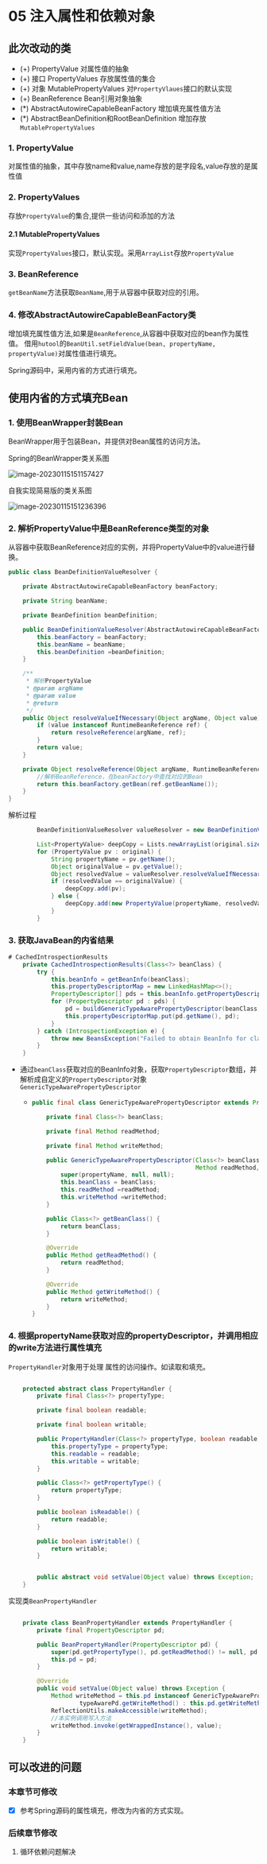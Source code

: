 # 05 注入属性和依赖对象

## 此次改动的类
- (+) PropertyValue 对属性值的抽象
- (+) 接口 PropertyValues 存放属性值的集合
- (+) 对象 MutablePropertyValues 对``PropertyVlaues``接口的默认实现
- (+) BeanReference Bean引用对象抽象
- (*) AbstractAutowireCapableBeanFactory 增加填充属性值方法
- (*) AbstractBeanDefinition和RootBeanDefinition 增加存放``MutablePropertyValues``

### 1. PropertyValue

对属性值的抽象，其中存放name和value,name存放的是字段名,value存放的是属性值

### 2. PropertyValues 

存放``PropertyValue``的集合,提供一些访问和添加的方法

#### 2.1 MutablePropertyValues

实现``PropertyValues``接口，默认实现。采用``ArrayList``存放``PropertyValue``

### 3. BeanReference

``getBeanName``方法获取``BeanName``,用于从容器中获取对应的引用。

### 4. 修改AbstractAutowireCapableBeanFactory类

增加填充属性值方法,如果是``BeanReference``,从容器中获取对应的bean作为属性值。
借用``hutool``的``BeanUtil.setFieldValue(bean, propertyName, propertyValue)``对属性值进行填充。

Spring源码中，采用内省的方式进行填充。

## 使用内省的方式填充Bean
### 1. 使用BeanWrapper封装Bean

BeanWrapper用于包装Bean，并提供对Bean属性的访问方法。

Spring的BeanWrapper类关系图

![image-20230115151157427](https://chenfuyuan-markdown-img.oss-cn-shenzhen.aliyuncs.com/uPic/image-20230115151157427.png)

自我实现简易版的类关系图

![image-20230115151236396](https://chenfuyuan-markdown-img.oss-cn-shenzhen.aliyuncs.com/uPic/image-20230115151236396.png)

### 2. 解析PropertyValue中是BeanReference类型的对象

从容器中获取BeanReference对应的实例，并将PropertyValue中的value进行替换。

```java
public class BeanDefinitionValueResolver {

    private AbstractAutowireCapableBeanFactory beanFactory;

    private String beanName;

    private BeanDefinition beanDefinition;

    public BeanDefinitionValueResolver(AbstractAutowireCapableBeanFactory beanFactory, String beanName, BeanDefinition beanDefinition) {
        this.beanFactory = beanFactory;
        this.beanName = beanName;
        this.beanDefinition =beanDefinition;
    }

    /**
     * 解析PropertyValue
     * @param argName
     * @param value
     * @return
     */
    public Object resolveValueIfNecessary(Object argName, Object value) {
        if (value instanceof RuntimeBeanReference ref) {
            return resolveReference(argName, ref);
        }
        return value;
    }

    private Object resolveReference(Object argName, RuntimeBeanReference ref) {
        //解析BeanReference，在beanFactory中查找对应的Bean
        return this.beanFactory.getBean(ref.getBeanName());
    }
}
```

解析过程

```java
        BeanDefinitionValueResolver valueResolver = new BeanDefinitionValueResolver(this, beanName, mbd);

        List<PropertyValue> deepCopy = Lists.newArrayList(original.size());
        for (PropertyValue pv : original) {
            String propertyName = pv.getName();
            Object originalValue = pv.getValue();
            Object resolvedValue = valueResolver.resolveValueIfNecessary(pv, originalValue);
            if (resolvedValue == originalValue) {
                deepCopy.add(pv);
            } else {
                deepCopy.add(new PropertyValue(propertyName, resolvedValue));
            }
        }
```

### 3. 获取JavaBean的内省结果

```java
# CachedIntrospectionResults    
    private CachedIntrospectionResults(Class<?> beanClass) {
        try {
            this.beanInfo = getBeanInfo(beanClass);
            this.propertyDescriptorMap = new LinkedHashMap<>();
            PropertyDescriptor[] pds = this.beanInfo.getPropertyDescriptors();
            for (PropertyDescriptor pd : pds) {
                pd = buildGenericTypeAwarePropertyDescriptor(beanClass, pd);
                this.propertyDescriptorMap.put(pd.getName(), pd);
            }
        } catch (IntrospectionException e) {
            throw new BeansException("Failed to obtain BeanInfo for class [" + beanClass.getName() + "]",e);
        }
    }
```

- 通过``beanClass``获取对应的BeanInfo对象，获取``PropertyDescriptor``数组，并解析成自定义的``PropertyDescriptor``对象``GenericTypeAwarePropertyDescriptor``

  - ```java
    public final class GenericTypeAwarePropertyDescriptor extends PropertyDescriptor {
    
        private final Class<?> beanClass;
    
        private final Method readMethod;
    
        private final Method writeMethod;
    
        public GenericTypeAwarePropertyDescriptor(Class<?> beanClass, String propertyName,
                                                  Method readMethod, Method writeMethod) throws IntrospectionException {
            super(propertyName, null, null);
            this.beanClass = beanClass;
            this.readMethod =readMethod;
            this.writeMethod =writeMethod;
        }
    
        public Class<?> getBeanClass() {
            return beanClass;
        }
    
        @Override
        public Method getReadMethod() {
            return readMethod;
        }
    
        @Override
        public Method getWriteMethod() {
            return writeMethod;
        }
    }
    
    ```

### 4. 根据propertyName获取对应的propertyDescriptor，并调用相应的write方法进行属性填充

``PropertyHandler``对象用于处理 属性的访问操作。如读取和填充。

```java

    protected abstract class PropertyHandler {
        private final Class<?> propertyType;

        private final boolean readable;

        private final boolean writable;

        public PropertyHandler(Class<?> propertyType, boolean readable, boolean writable) {
            this.propertyType = propertyType;
            this.readable = readable;
            this.writable = writable;
        }

        public Class<?> getPropertyType() {
            return propertyType;
        }

        public boolean isReadable() {
            return readable;
        }

        public boolean isWritable() {
            return writable;
        }


        public abstract void setValue(Object value) throws Exception;
    }
```

实现类``BeanPropertyHandler``

```java

    private class BeanPropertyHandler extends PropertyHandler {
        private final PropertyDescriptor pd;

        public BeanPropertyHandler(PropertyDescriptor pd) {
            super(pd.getPropertyType(), pd.getReadMethod() != null, pd.getWriteMethod() != null);
            this.pd = pd;
        }

        @Override
        public void setValue(Object value) throws Exception {
            Method writeMethod = this.pd instanceof GenericTypeAwarePropertyDescriptor typeAwarePd ?
                    typeAwarePd.getWriteMethod() : this.pd.getWriteMethod();
            ReflectionUtils.makeAccessible(writeMethod);
            //本实例调用写入方法
            writeMethod.invoke(getWrappedInstance(), value);
        }
    }
```

## 可以改进的问题
### 本章节可修改
- [x] 参考Spring源码的属性填充，修改为内省的方式实现。


### 后续章节修改
1. 循环依赖问题解决

